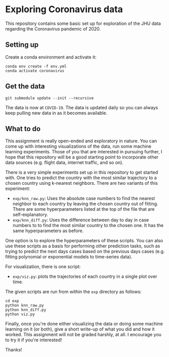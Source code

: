 # Exploring Coronavirus data 

This repository contains some basic set up for exploration of the JHU data regarding
the Coronavirus pandemic of 2020.

## Setting up

Create a conda environment and activate it:

```
conda env create -f env.yml
conda activate coronavirus
```

## Get the data

```
git submodule update --init --recursive
```

The data is now at `COVID-19`. The data is updated daily so you can always keep pulling
new data in as it becomes available.

## What to do

This assignment is really open-ended and exploratory in nature. You can come up with
interesting visualizations of the data, run some machine learning experiments. Those
of you that are interested in pursuing further, I hope that this repository will be
a good starting point to incorporate other data sources (e.g. flight data, internet
traffic, and so on).

There is a very simple experiments set up in this repository to get started with.
One tries to predict the country with the most similar trajectory to a chosen country
using k-nearest neighbors. There are two variants of this experiment:

- `exp/knn_raw.py`: Uses the absolute case numbers to find the nearest neighbor 
  to each country by leaving the chosen country out of fitting. There are some 
  hyperparameters listed at the top of the file that are self-explanatory.
- `exp/knn_diff.py`: Uses the difference between day to day in case numbers to
  to find the most similar country to the chosen one. It has the same hyperparameters
  as before.

One option is to explore the hyperparameters of these scripts. You can also use these
scripts as a basis for performing other prediction tasks, such as trying to predict the
next days cases based on the previous days cases (e.g. fitting polynomial or exponential
models to time-series data).

For visualization, there is one script:

- `exp/viz.py`: plots the trajectories of each country in a single
  plot over time.

The given scripts are run from within the `exp` directory as follows:

```
cd exp
python knn_raw.py
python knn_diff.py
python viz.py
```

Finally, once you're done either visualizing the data or doing some machine learning on it
(or both), give a short write-up of what you did and how it worked. This assignment will
not be graded harshly, at all. I encourage you to try it if you're interested!

Thanks!
